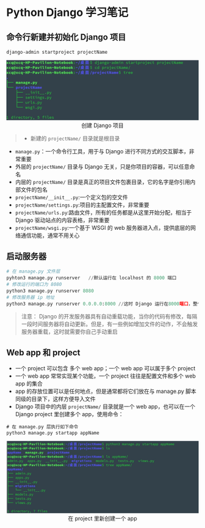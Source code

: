 # Python Django 学习笔记

## 命令行新建并初始化 Django 项目

``` shell
django-admin startproject projectName
```

<div align=center>
<img src='./images/djangoproject.jpg'/><br/>创建 Django 项目
</div>

> * 新建的 `projectName/` 目录就是根目录

* `manage.py`：一个命令行工具，用于与 Django 进行不同方式的交互脚本，非常重要
* 外层的 `projectName/` 目录与 Django 无关，只是你项目的容器，可以任意命名
* 内层的 `projectName/` 目录是真正的项目文件包裹目录，它的名字是你引用内部文件的包名
* `projectName/__init__.py`:一个定义包的空文件
* `projectName/settings.py`:项目的主配置文件，非常重要
* `projectName/urls.py`:路由文件，所有的任务都是从这里开始分配，相当于 Django 驱动站点的内容表格，非常重要
* `projectName/wsgi.py`:一个基于 WSGI 的 web 服务器进入点，提供底层的网络通信功能，通常不用关心

## 启动服务器

``` python
# 在 manage.py 文件层
pyhton3 manage.py runserver   //默认运行在 localhost 的 8000 端口
# 修改运行的端口为 8080
python3 manage.py runserver 8080
# 修改服务器 ip 地址
python3 manage.py runserver 0.0.0.0:8000 //这时 Django 运行在8000端口，整个局域网内都将可以访问站点，而不只是是本机
```
 
> 注意： Django 的开发服务器具有自动重载功能，当你的代码有修改，每隔一段时间服务器将自动更新。但是，有一些例如增加文件的动作，不会触发服务器重载，这时就需要你自己手动重启

## Web app 和 project 

* 一个 project 可以包含 多个 web app；一个 web app 可以属于多个 project
* 一个 web app 常常实现某个功能，一个 project 往往是配置文件和多个 web app 的集合
* app 的存放位置可以是任何地点，但是通常都将它们放在与 manage.py 脚本同级的目录下，这样方便导入文件
* Django 项目中的内层 `projectName/` 目录就是一个 web app，也可以在一个 Django project 里创建多个 app，使用命令：
``` shell
# 在 manage.py 层执行如下命令
python3 manage.py startapp appName
```

<div align=center>
  <img src='./images/appName.jpg'/></br>在 project 里新创建一个 app
</div>
